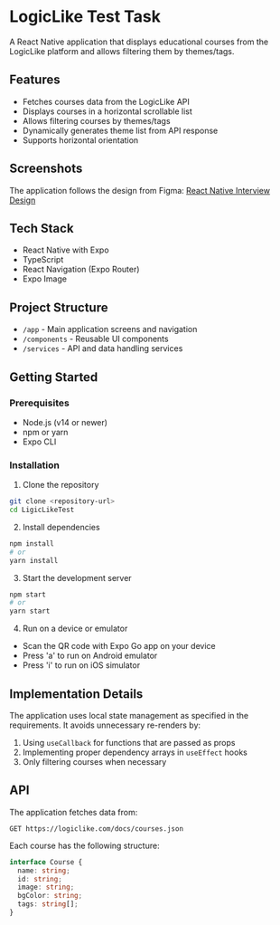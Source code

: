 # LogicLike Test Task

A React Native application that displays educational courses from the LogicLike platform and allows filtering them by themes/tags.

## Features

- Fetches courses data from the LogicLike API
- Displays courses in a horizontal scrollable list
- Allows filtering courses by themes/tags
- Dynamically generates theme list from API response
- Supports horizontal orientation

## Screenshots

The application follows the design from Figma: [React Native Interview Design](https://www.figma.com/design/8aQkXlD9tNGOiUivspLji6/React-Native-Interview?node-id=1-6&t=GG8Ol6IwgZUIPiM7-4)

## Tech Stack

- React Native with Expo
- TypeScript
- React Navigation (Expo Router)
- Expo Image

## Project Structure

- `/app` - Main application screens and navigation
- `/components` - Reusable UI components
- `/services` - API and data handling services

## Getting Started

### Prerequisites

- Node.js (v14 or newer)
- npm or yarn
- Expo CLI

### Installation

1. Clone the repository

```bash
git clone <repository-url>
cd LigicLikeTest
```

2. Install dependencies

```bash
npm install
# or
yarn install
```

3. Start the development server

```bash
npm start
# or
yarn start
```

4. Run on a device or emulator

- Scan the QR code with Expo Go app on your device
- Press 'a' to run on Android emulator
- Press 'i' to run on iOS simulator

## Implementation Details

The application uses local state management as specified in the requirements. It avoids unnecessary re-renders by:

1. Using `useCallback` for functions that are passed as props
2. Implementing proper dependency arrays in `useEffect` hooks
3. Only filtering courses when necessary

## API

The application fetches data from:

```
GET https://logiclike.com/docs/courses.json
```

Each course has the following structure:

```typescript
interface Course {
  name: string;
  id: string;
  image: string;
  bgColor: string;
  tags: string[];
}
```
